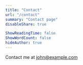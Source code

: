 ```yaml
---
title: "Contact"
url: "/contact"
summary: "Contact page"
disableShare: true

ShowReadingTime: false
ShowWordCount: false
hideAuthor: true
---
```


Contact me at [john@example.com](mailto:john@example.com)
